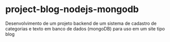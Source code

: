 # project-blog-nodejs-mongodb
Desenvolvimento de um projeto backend de um sistema de cadastro de categorias e texto em banco de dados (mongoDB) para uso em um site tipo blog
